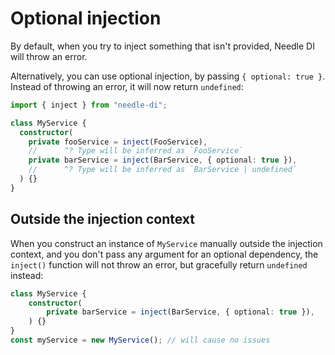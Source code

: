 
# Optional injection

By default, when you try to inject something that isn't provided, Needle DI will throw an error.

Alternatively, you can use optional injection, by passing `{ optional: true }`. Instead of throwing an error, it will
now return `undefined`:

```typescript
import { inject } from "needle-di";

class MyService {
  constructor(
    private fooService = inject(FooService),
    //      ^? Type will be inferred as `FooService`
    private barService = inject(BarService, { optional: true }),
    //      ^? Type will be inferred as `BarService | undefined`
  ) {}
}
```

## Outside the injection context

When you construct an instance of `MyService` manually outside the injection context, and you don't pass any argument
for an optional dependency, the `inject()` function will not throw an error, but gracefully return `undefined` instead:

```typescript
class MyService {
    constructor(
        private barService = inject(BarService, { optional: true }),
    ) {}
}
const myService = new MyService(); // will cause no issues
```
